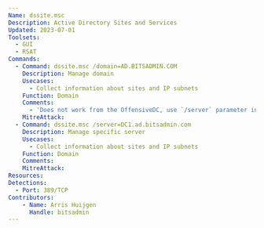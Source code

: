 ```yaml
---
Name: dssite.msc
Description: Active Directory Sites and Services
Updated: 2023-07-01
Toolsets:
  - GUI
  - RSAT
Commands:
  - Command: dssite.msc /domain=AD.BITSADMIN.COM
    Description: Manage domain
    Usecases:
      - Collect information about sites and IP subnets
    Function: Domain
    Comments:
      - 'Does not work from the OffensiveDC, use `/server` parameter instead'
    MitreAttack:
  - Command: dssite.msc /server=DC1.ad.bitsadmin.com
    Description: Manage specific server
    Usecases:
      - Collect information about sites and IP subnets
    Function: Domain
    Comments:
    MitreAttack:
Resources:
Detections:
  - Port: 389/TCP
Contributors:
    - Name: Arris Huijgen
      Handle: bitsadmin
---
```

